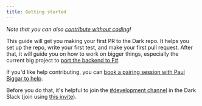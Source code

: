 ```yaml
---
title: Getting started
---
```


_Note that you can also
[contribute without coding](if-you-dont-know-our-stack.md)!_

This guide will get you making your first PR to the Dark repo. It helps you set
up the repo, write your first test, and make your first pull request. After
that, it will guide you on how to work on bigger things, especially the current
big project to [port the backend to F#](porting-the-dark-backend.md).

If you'd like help contributing, you can
[book a pairing session with Paul Biggar to help](https://calendly.com/paul-biggar/dark-contributor-pairing-session).

Before you do that, it's helpful to join the
[#development channel](https://darkcommunity.slack.com/archives/C014H6H6BB3) in
the Dark Slack (join using [this invite](https://darklang.com/slack-invite)).
